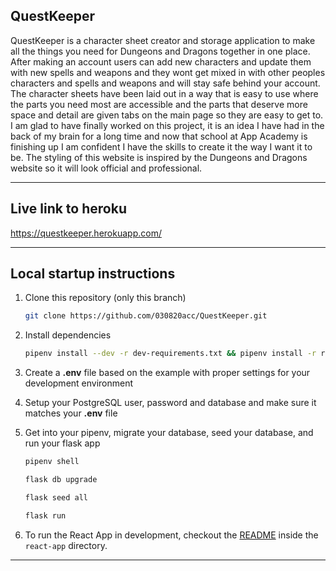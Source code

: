 ## QuestKeeper 
QuestKeeper is a character sheet creator and storage application to make all the things you need for Dungeons and Dragons together in one place. After making an account users can add new characters and update them with new spells and weapons and they wont get mixed in with other peoples characters and spells and weapons and will stay safe behind your account. The character sheets have been laid out in a way that is easy to use where the parts you need most are accessible and the parts that deserve more space and detail are given tabs on the main page so they are easy to get to. I am glad to have finally worked on this project, it is an idea I have had in the back of my brain for a long time and now that school at App Academy is finishing up I am confident I have the skills to create it the way I want it to be. The styling of this website is inspired by the Dungeons and Dragons website so it will look official and professional. 

***
## Live link to heroku
https://questkeeper.herokuapp.com/

***
## Local startup instructions

1. Clone this repository (only this branch)

   ```bash
   git clone https://github.com/030820acc/QuestKeeper.git
   ```

2. Install dependencies

      ```bash
      pipenv install --dev -r dev-requirements.txt && pipenv install -r requirements.txt
      ```

3. Create a **.env** file based on the example with proper settings for your
   development environment
4. Setup your PostgreSQL user, password and database and make sure it matches your **.env** file

5. Get into your pipenv, migrate your database, seed your database, and run your flask app

   ```bash
   pipenv shell
   ```

   ```bash
   flask db upgrade
   ```

   ```bash
   flask seed all
   ```

   ```bash
   flask run
   ```

6. To run the React App in development, checkout the [README](./react-app/README.md) inside the `react-app` directory.

***
